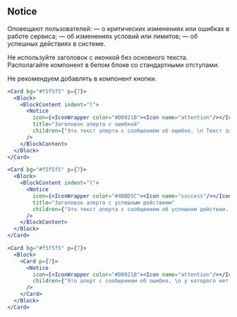 ## Notice

Оповещают пользователей:
— о критических изменениях или ошибках в работе сервиса;
— об изменениях условий или лимитов;
— об успешных действиях в системе.

Не используйте заголовок с иконкой без основного текста.
Располагайте компонент в белом блоке со стандартными отступами.

Не рекомендуем добавлять в компонент кнопки.

```jsx
<Card bg="#f5f5f5" p={7}>
  <Block>
    <BlockContent indent="l">
      <Notice 
        icon={<IconWrapper color="#D0021B"><Icon name="attention"/></IconWrapper>}
        title="Заголовок алерта с ошибкой"
        children={"Это текст алерта с сообщением об ошибке. \n Текст занимает две строки."}
      />
    </BlockContent>
  </Block>
</Card>
```

```jsx
<Card bg="#f5f5f5" p={7}>
  <Block>
    <BlockContent indent="l">
      <Notice 
        icon={<IconWrapper color="#4BBD5C"><Icon name="success"/></IconWrapper>}
        title="Заголовок алерта с успешным действием"
        children={"Это текст алерта с сообщением об успешном действии. \n Текст занимает две строки."}
      />
    </BlockContent>
  </Block>
</Card>
```

```jsx
<Card bg="#f5f5f5" p={7}>
  <Block>
    <Card p={7}>
      <Notice 
        icon={<IconWrapper color="#D0021B"><Icon name="attention"/></IconWrapper>}
        children={"Это алерт с сообщением об ошибке, \n у которого нет заголовка"}
      />
    </Card>
  </Block>
</Card>
```
